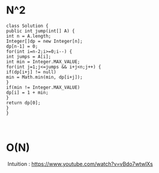 # N^2
```
class Solution {
public int jump(int[] A) {
int n = A.length;
Integer[]dp = new Integer[n];
dp[n-1] = 0;
for(int i=n-2;i>=0;i--) {
int jumps = A[i];
int min = Integer.MAX_VALUE;
for(int j=1;j<=jumps && i+j<n;j++) {
if(dp[i+j] != null)
min = Math.min(min, dp[i+j]);
}
if(min != Integer.MAX_VALUE)
dp[i] = 1 + min;
}
return dp[0];
}
}
```
​
# O(N)
​
Intuition :
https://www.youtube.com/watch?v=vBdo7wtwlXs